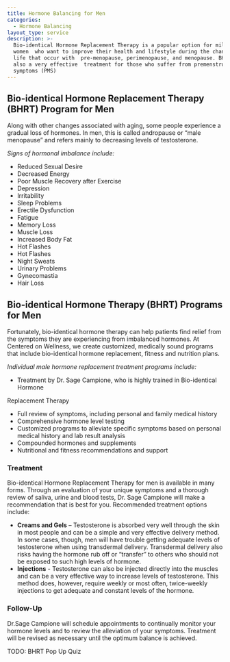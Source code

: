 ```yaml
---
title: Hormone Balancing for Men
categories:
  - Hormone Balancing
layout_type: service
description: >-
  Bio-identical Hormone Replacement Therapy is a popular option for millions of
  women  who want to improve their health and lifestyle during the changes of
  life that occur with  pre-menopause, perimenopause, and menopause. BHRT is
  also a very effective  treatment for those who suffer from premenstrual
  symptoms (PMS)
---
```

## Bio-identical Hormone Replacement Therapy (BHRT) Program for Men

Along with other changes associated with aging, some people experience a gradual
loss of hormones. In men, this is called andropause or “male menopause” and refers
mainly to decreasing levels of testosterone.

_Signs of hormonal imbalance include:_
* Reduced Sexual Desire
* Decreased Energy
* Poor Muscle Recovery after Exercise
* Depression
* Irritability
* Sleep Problems
* Erectile Dysfunction
* Fatigue
* Memory Loss
* Muscle Loss
* Increased Body Fat
* Hot Flashes
* Hot Flashes
* Night Sweats
* Urinary Problems
* Gynecomastia
* Hair Loss

## Bio-identical Hormone Therapy (BHRT) Programs for Men

Fortunately, bio-identical hormone therapy can help patients find relief from the
symptoms they are experiencing from imbalanced hormones. At Centered on Wellness,
we create customized, medically sound programs that include bio-identical hormone
replacement, fitness and nutrition plans.

_Individual male hormone replacement treatment programs include:_
* Treatment by Dr. Sage Campione, who is highly trained in Bio-identical Hormone

Replacement Therapy
* Full review of symptoms, including personal and family medical history
* Comprehensive hormone level testing
* Customized programs to alleviate specific symptoms based on personal medical history and lab result analysis
* Compounded hormones and supplements
* Nutritional and fitness recommendations and support

### Treatment

Bio-identical Hormone Replacement Therapy for men is available in many forms.
Through an evaluation of your unique symptoms and a thorough review of saliva, urine
and blood tests, Dr. Sage Campione will make a recommendation that is best for you.
Recommended treatment options include:

* **Creams and Gels** – Testosterone is absorbed very well through the skin in most
people and can be a simple and very effective delivery method. In some cases,
though, men will have trouble getting adequate levels of testosterone when using
transdermal delivery. Transdermal delivery also risks having the hormone rub off or
“transfer” to others who should not be exposed to such high levels of hormone.
* **Injections** - Testosterone can also be injected directly into the muscles and can be
a very effective way to increase levels of testosterone. This method does, however,
require weekly or most often, twice-weekly injections to get adequate and constant
levels of the hormone.

### Follow-Up

Dr.Sage Campione will schedule appointments to continually monitor your hormone
levels and to review the alleviation of your symptoms. Treatment will be revised as
necessary until the optimum balance is achieved.

TODO: BHRT Pop Up Quiz
